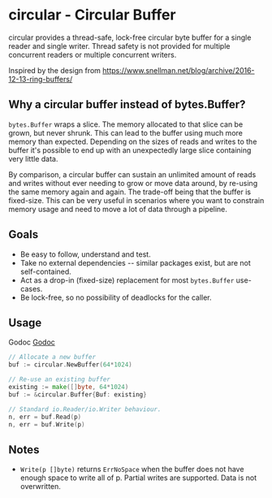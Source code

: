 # circular - Circular Buffer
circular provides a thread-safe, lock-free circular byte buffer for a single reader and single
writer. Thread safety is not provided for multiple concurrent readers or multiple concurrent
writers.

Inspired by the design from https://www.snellman.net/blog/archive/2016-12-13-ring-buffers/

## Why a circular buffer instead of bytes.Buffer?
`bytes.Buffer` wraps a slice. The memory allocated to that slice can be grown, but never shrunk.
This can lead to the buffer using much more memory than expected. Depending on the sizes of reads
and writes to the buffer it's possible to end up with an unexpectedly large slice containing
very little data.

By comparison, a circular buffer can sustain an unlimited amount of reads and writes without ever
needing to grow or move data around, by re-using the same memory again and again. The trade-off
being that the buffer is fixed-size. This can be very useful in scenarios where you want to
constrain memory usage and need to move a lot of data through a pipeline.

## Goals
- Be easy to follow, understand and test.
- Take no external dependencies -- similar packages exist, but are not self-contained.
- Act as a drop-in (fixed-size) replacement for most `bytes.Buffer` use-cases.
- Be lock-free, so no possibility of deadlocks for the caller.

## Usage
Godoc [Godoc](http://pkg.go.dev/github.com/iamcalledrob/circular)

```go
// Allocate a new buffer
buf := circular.NewBuffer(64*1024)

// Re-use an existing buffer
existing := make([]byte, 64*1024)
buf := &circular.Buffer{Buf: existing}

// Standard io.Reader/io.Writer behaviour.
n, err = buf.Read(p)
n, err = buf.Write(p)
```

## Notes
-   `Write(p []byte)` returns `ErrNoSpace` when the buffer does not have enough space to write
    all of p. Partial writes are supported. Data is not overwritten.
